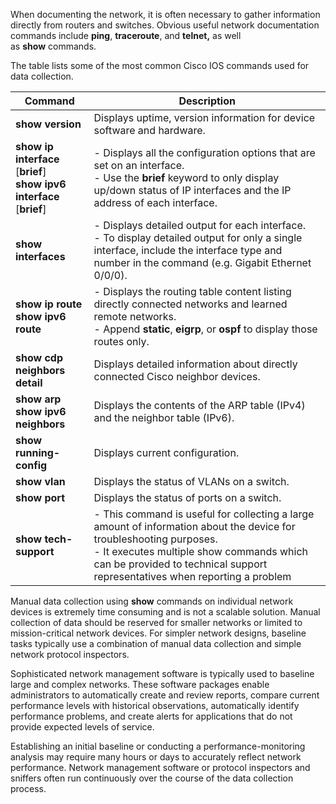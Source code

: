 When documenting the network, it is often necessary to gather information directly from routers and switches. Obvious useful network documentation commands include **ping**, **traceroute**, and **telnet,** as well as **show** commands.

The table lists some of the most common Cisco IOS commands used for data collection.


|**Command**|**Description**|
|---|---|
|**show version**|Displays uptime, version information for device software and hardware.|
|**show ip interface** [**brief**] <br>**show ipv6 interface** [**brief**]|- Displays all the configuration options that are set on an interface.<br>- Use the **brief** keyword to only display up/down status of IP interfaces and the IP address of each interface.|
|**show interfaces**|- Displays detailed output for each interface.<br>- To display detailed output for only a single interface, include the interface type and number in the command (e.g. Gigabit Ethernet 0/0/0).|
|**show ip route**<br>**show ipv6 route**|- Displays the routing table content listing directly connected networks and learned remote networks.<br>- Append **static**, **eigrp**, or **ospf** to display those routes only.|
|**show cdp neighbors detail**|Displays detailed information about directly connected Cisco neighbor devices.|
|**show arp**<br>**show ipv6 neighbors**|Displays the contents of the ARP table (IPv4) and the neighbor table (IPv6).|
|**show running-config**|Displays current configuration.|
|**show vlan**|Displays the status of VLANs on a switch.|
|**show port**|Displays the status of ports on a switch.|
|**show tech-support**|- This command is useful for collecting a large amount of information about the device for troubleshooting purposes.<br>- It executes multiple show commands which can be provided to technical support representatives when reporting a problem|

Manual data collection using **show** commands on individual network devices is extremely time consuming and is not a scalable solution. Manual collection of data should be reserved for smaller networks or limited to mission-critical network devices. For simpler network designs, baseline tasks typically use a combination of manual data collection and simple network protocol inspectors.

Sophisticated network management software is typically used to baseline large and complex networks. These software packages enable administrators to automatically create and review reports, compare current performance levels with historical observations, automatically identify performance problems, and create alerts for applications that do not provide expected levels of service.

Establishing an initial baseline or conducting a performance-monitoring analysis may require many hours or days to accurately reflect network performance. Network management software or protocol inspectors and sniffers often run continuously over the course of the data collection process.